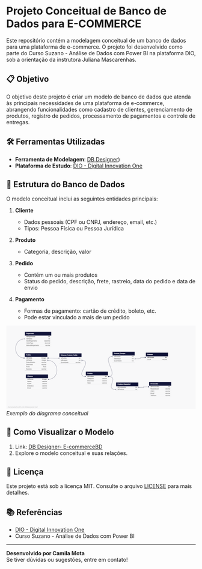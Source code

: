 # Projeto Conceitual de Banco de Dados para E-COMMERCE  

Este repositório contém a modelagem conceitual de um banco de dados para uma plataforma de e-commerce. O projeto foi desenvolvido como parte do Curso Suzano - Análise de Dados com Power BI na plataforma DIO, sob a orientação da instrutora Juliana Mascarenhas.  

## 📋 Objetivo  

O objetivo deste projeto é criar um modelo de banco de dados que atenda às principais necessidades de uma plataforma de e-commerce, abrangendo funcionalidades como cadastro de clientes, gerenciamento de produtos, registro de pedidos, processamento de pagamentos e controle de entregas.  

## 🛠️ Ferramentas Utilizadas  

- **Ferramenta de Modelagem**: [DB Designer](https://erd.dbdesigner.net/))  
- **Plataforma de Estudo**: [DIO - Digital Innovation One](https://web.dio.me/)  

## 📖 Estrutura do Banco de Dados  

O modelo conceitual inclui as seguintes entidades principais:  

1. **Cliente**  
   - Dados pessoais (CPF ou CNPJ, endereço, email, etc.)  
   - Tipos: Pessoa Física ou Pessoa Jurídica  

2. **Produto**  
   - Categoria, descrição, valor  

3. **Pedido**  
   - Contém um ou mais produtos  
   - Status do pedido, descrição, frete, rastreio, data do pedido e data de envio

4. **Pagamento**  
   - Formas de pagamento: cartão de crédito, boleto, etc.  
   - Pode estar vinculado a mais de um pedido  

![Diagrama do Banco de Dados](e-commercebd_1.png)  
*Exemplo do diagrama conceitual*  

## 🚀 Como Visualizar o Modelo  

1. Link: [DB Designer- E-commerceBD](https://dbdesigner.page.link/VqsNA4M9xEoqfoQc7)
3. Explore o modelo conceitual e suas relações.  

## 📝 Licença  

Este projeto está sob a licença MIT. Consulte o arquivo [LICENSE](LICENSE) para mais detalhes.  

## 📚 Referências  

- [DIO - Digital Innovation One](https://web.dio.me/)  
- Curso Suzano - Análise de Dados com Power BI
---

**Desenvolvido por Camila Mota**  
Se tiver dúvidas ou sugestões, entre em contato!  

